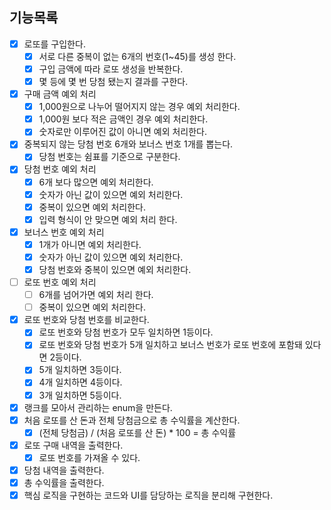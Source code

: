 ## 기능목록
- [x] 로또를 구입한다.
  - [x] 서로 다른 중복이 없는 6개의 번호(1~45)를 생성 한다.
  - [x] 구입 금액에 따라 로또 생성을 반복한다.
  - [x] 몇 등에 몇 번 당첨 됐는지 결과를 구한다.
-[x] 구매 금액 예외 처리
  - [x] 1,000원으로 나누어 떨어지지 않는 경우 예외 처리한다.
  - [x] 1,000원 보다 적은 금액인 경우 예외 처리한다. 
  - [x] 숫자로만 이루어진 값이 아니면 예외 처리한다.
- [x] 중복되지 않는 당첨 번호 6개와 보너스 번호 1개를 뽑는다.
  - [x] 당첨 번호는 쉼표를 기준으로 구분한다.
-[x] 당첨 번호 예외 처리
  - [x] 6개 보다 많으면 예외 처리한다.
  - [x] 숫자가 아닌 값이 있으면 예외 처리한다.
  - [x] 중복이 있으면 예외 처리한다. 
  - [x] 입력 형식이 안 맞으면 예외 처리 한다.
-[x] 보너스 번호 예외 처리
  - [x] 1개가 아니면 예외 처리한다.
  - [x] 숫자가 아닌 값이 있으면 예외 처리한다.
  - [x] 당첨 번호와 중복이 있으면 예외 처리한다.
-[ ] 로또 번호 예외 처리
  - [ ] 6개를 넘어가면 예외 처리 한다.
  - [ ] 중복이 있으면 예외 처리한다.
-[x] 로또 번호와 당첨 번호를 비교한다.
  - [x] 로또 번호와 당첨 번호가 모두 일치하면 1등이다.
  - [x] 로또 번호와 당첨 번호가 5개 일치하고 보너스 번호가 로또 번호에 포함돼 있다면 2등이다.
  - [x] 5개 일치하면 3등이다.
  - [x] 4개 일치하면 4등이다.
  - [x] 3개 일치하면 5등이다.
-[x] 랭크를 모아서 관리하는 enum을 만든다.
-[x] 처음 로또를 산 돈과 전체 당첨금으로 총 수익률을 계산한다.
  -[x] (전체 당첨금) / (처음 로또를 산 돈) * 100 = 총 수익률
- [x] 로또 구매 내역을 출력한다.
  - [x] 로또 번호를 가져올 수 있다.
- [x] 당첨 내역을 출력한다.
- [x] 총 수익률을 출력한다.
- [x] 핵심 로직을 구현하는 코드와 UI를 담당하는 로직을 분리해 구현한다.